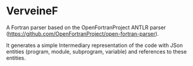 # VerveineF
A Fortran parser based on the OpenFortranProject ANTLR parser (https://github.com/OpenFortranProject/open-fortran-parser).

It generates a simple Intermediary representation of the code with JSon entities (program, module, subprogram, variable) and references to these entities.
